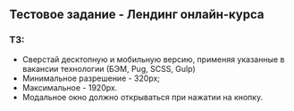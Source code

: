 ## Тестовое задание - Лендинг онлайн-курса

### ТЗ:
- Сверстай десктопную и мобильную версию, применяя указанные в вакансии технологии (БЭМ, Pug, SCSS, Gulp)
- Минимальное разрешение - 320px;
- Максимальное - 1920px.
- Модальное окно должно открываться при нажатии на кнопку.